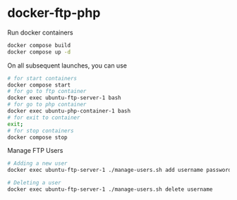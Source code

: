 # docker-ftp-php

Run docker containers
```bash
docker compose build
docker compose up -d
```

On all subsequent launches, you can use
```bash
# for start containers
docker compose start 
# for go to ftp container
docker exec ubuntu-ftp-server-1 bash 
# for go to php container
docker exec ubuntu-php-container-1 bash 
# for exit to container
exit;
# for stop containers
docker compose stop 
```

Manage FTP Users
```bash
# Adding a new user
docker exec ubuntu-ftp-server-1 ./manage-users.sh add username password

# Deleting a user
docker exec ubuntu-ftp-server-1 ./manage-users.sh delete username
```
